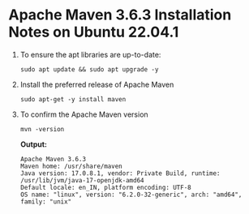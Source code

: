 # Apache Maven 3.6.3 Installation Notes on Ubuntu 22.04.1

1. To ensure the apt libraries are up-to-date:

   `sudo apt update && sudo apt upgrade -y`


2. Install the preferred release of Apache Maven

   `sudo apt-get -y install maven`
  
   
3. To confirm the Apache Maven version

   `mvn -version`
   
   **Output:** 
   
   ```
   Apache Maven 3.6.3
   Maven home: /usr/share/maven
   Java version: 17.0.8.1, vendor: Private Build, runtime: /usr/lib/jvm/java-17-openjdk-amd64
   Default locale: en_IN, platform encoding: UTF-8
   OS name: "linux", version: "6.2.0-32-generic", arch: "amd64", family: "unix"
    ```
